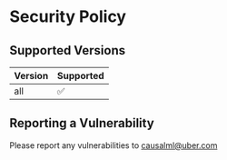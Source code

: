 # Security Policy

## Supported Versions

| Version | Supported          |
| ------- | ------------------ |
| all     | :white_check_mark: |

## Reporting a Vulnerability

Please report any vulnerabilities to causalml@uber.com
